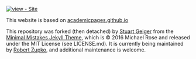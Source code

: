 
[![view - Site](https://img.shields.io/badge/View-Personal_website-blue)](https://leocml.com)

This website is based on [academicpages.github.io](https://github.com/academicpages/academicpages.github.io)

This repository was forked (then detached) by [Stuart Geiger](https://github.com/staeiou) from the [Minimal Mistakes Jekyll Theme](https://mmistakes.github.io/minimal-mistakes/), which is © 2016 Michael Rose and released under the MIT License (see LICENSE.md). It is currently being maintained by [Robert Zupko](https://github.com/rjzupkoii), and additional maintenance is welcome.
